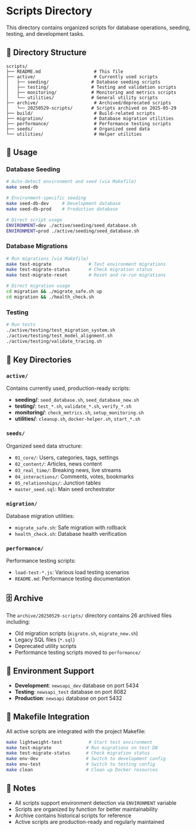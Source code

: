 # Scripts Directory

This directory contains organized scripts for database operations, seeding, testing, and development tasks.

## 📁 Directory Structure

```
scripts/
├── README.md                    # This file
├── active/                      # Currently used scripts
│   ├── seeding/                # Database seeding scripts
│   ├── testing/                # Testing and validation scripts
│   ├── monitoring/             # Monitoring and metrics scripts
│   └── utilities/              # General utility scripts
├── archive/                     # Archived/deprecated scripts
│   └── 20250529-scripts/       # Scripts archived on 2025-05-29
├── build/                       # Build-related scripts
├── migration/                   # Database migration utilities
├── performance/                 # Performance testing scripts
├── seeds/                       # Organized seed data
└── utilities/                   # Helper utilities
```

## 🚀 Usage

### Database Seeding
```bash
# Auto-detect environment and seed (via Makefile)
make seed-db

# Environment-specific seeding
make seed-db-dev     # Development database
make seed-db-prod    # Production database

# Direct script usage
ENVIRONMENT=dev ./active/seeding/seed_database.sh
ENVIRONMENT=prod ./active/seeding/seed_database.sh
```

### Database Migrations
```bash
# Run migrations (via Makefile)
make test-migrate              # Test environment migrations
make test-migrate-status       # Check migration status
make test-migrate-reset        # Reset and re-run migrations

# Direct migration usage
cd migration && ./migrate_safe.sh up
cd migration && ./health_check.sh
```

### Testing
```bash
# Run tests
./active/testing/test_migration_system.sh
./active/testing/test_model_alignment.sh
./active/testing/validate_tracing.sh
```

## 📂 Key Directories

### `active/`
Contains currently used, production-ready scripts:

- **seeding/**: `seed_database.sh`, `seed_database_new.sh`
- **testing/**: `test_*.sh`, `validate_*.sh`, `verify_*.sh`
- **monitoring/**: `check_metrics.sh`, `setup_monitoring.sh`
- **utilities/**: `cleanup.sh`, `docker-helper.sh`, `start_*.sh`

### `seeds/`
Organized seed data structure:
- `01_core/`: Users, categories, tags, settings
- `02_content/`: Articles, news content
- `03_real_time/`: Breaking news, live streams
- `04_interactions/`: Comments, votes, bookmarks
- `05_relationships/`: Junction tables
- `master_seed.sql`: Main seed orchestrator

### `migration/`
Database migration utilities:
- `migrate_safe.sh`: Safe migration with rollback
- `health_check.sh`: Database health verification

### `performance/`
Performance testing scripts:
- `load-test-*.js`: Various load testing scenarios
- `README.md`: Performance testing documentation

## 🗄️ Archive

The `archive/20250529-scripts/` directory contains 26 archived files including:
- Old migration scripts (`migrate.sh`, `migrate_new.sh`)
- Legacy SQL files (`*.sql`)
- Deprecated utility scripts
- Performance testing scripts moved to `performance/`

## 🔧 Environment Support

- **Development**: `newsapi_dev` database on port 5434
- **Testing**: `newsapi_test` database on port 8082  
- **Production**: `newsapi` database on port 5432

## 🔗 Makefile Integration

All active scripts are integrated with the project Makefile:

```bash
make lightweight-test          # Start test environment
make test-migrate             # Run migrations on test DB
make test-migrate-status      # Check migration status
make env-dev                  # Switch to development config
make env-test                 # Switch to testing config
make clean                    # Clean up Docker resources
```

## 📝 Notes

- All scripts support environment detection via `ENVIRONMENT` variable
- Scripts are organized by function for better maintainability
- Archive contains historical scripts for reference
- Active scripts are production-ready and regularly maintained

